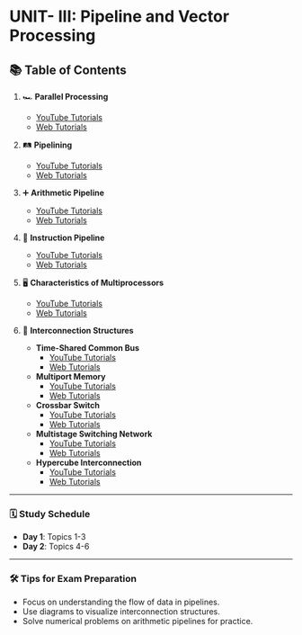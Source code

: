 # UNIT- III: Pipeline and Vector Processing

## 📚 Table of Contents

1. 🏎️ **Parallel Processing**  
   - [YouTube Tutorials](https://www.youtube.com/results?search_query=Parallel+Processing+tutorial)  
   - [Web Tutorials](https://www.google.com/search?q=Parallel+Processing+tutorial)  

2. 🛤️ **Pipelining**  
   - [YouTube Tutorials](https://www.youtube.com/results?search_query=Pipelining+tutorial)  
   - [Web Tutorials](https://www.google.com/search?q=Pipelining+tutorial)  

3. ➕ **Arithmetic Pipeline**  
   - [YouTube Tutorials](https://www.youtube.com/results?search_query=Arithmetic+Pipeline+tutorial)  
   - [Web Tutorials](https://www.google.com/search?q=Arithmetic+Pipeline+tutorial)  

4. 📜 **Instruction Pipeline**  
   - [YouTube Tutorials](https://www.youtube.com/results?search_query=Instruction+Pipeline+tutorial)  
   - [Web Tutorials](https://www.google.com/search?q=Instruction+Pipeline+tutorial)  

5. 🖥️ **Characteristics of Multiprocessors**  
   - [YouTube Tutorials](https://www.youtube.com/results?search_query=Characteristics+of+Multiprocessors+tutorial)  
   - [Web Tutorials](https://www.google.com/search?q=Characteristics+of+Multiprocessors+tutorial)  

6. 🔀 **Interconnection Structures**  
   - **Time-Shared Common Bus**  
     - [YouTube Tutorials](https://www.youtube.com/results?search_query=Time+Shared+Common+Bus+tutorial)  
     - [Web Tutorials](https://www.google.com/search?q=Time+Shared+Common+Bus+tutorial)  
   - **Multiport Memory**  
     - [YouTube Tutorials](https://www.youtube.com/results?search_query=Multiport+Memory+tutorial)  
     - [Web Tutorials](https://www.google.com/search?q=Multiport+Memory+tutorial)  
   - **Crossbar Switch**  
     - [YouTube Tutorials](https://www.youtube.com/results?search_query=Crossbar+Switch+tutorial)  
     - [Web Tutorials](https://www.google.com/search?q=Crossbar+Switch+tutorial)  
   - **Multistage Switching Network**  
     - [YouTube Tutorials](https://www.youtube.com/results?search_query=Multistage+Switching+Network+tutorial)  
     - [Web Tutorials](https://www.google.com/search?q=Multistage+Switching+Network+tutorial)  
   - **Hypercube Interconnection**  
     - [YouTube Tutorials](https://www.youtube.com/results?search_query=Hypercube+Interconnection+tutorial)  
     - [Web Tutorials](https://www.google.com/search?q=Hypercube+Interconnection+tutorial)  

---

### 🗓️ Study Schedule
- **Day 1**: Topics 1-3  
- **Day 2**: Topics 4-6  

---

### 🛠️ Tips for Exam Preparation
- Focus on understanding the flow of data in pipelines.  
- Use diagrams to visualize interconnection structures.  
- Solve numerical problems on arithmetic pipelines for practice.  
